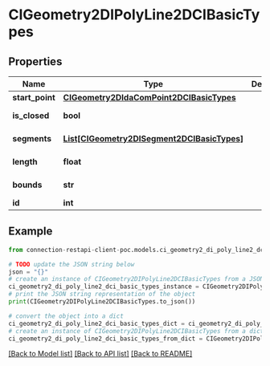 # CIGeometry2DIPolyLine2DCIBasicTypes


## Properties

Name | Type | Description | Notes
------------ | ------------- | ------------- | -------------
**start_point** | [**CIGeometry2DIdaComPoint2DCIBasicTypes**](CIGeometry2DIdaComPoint2DCIBasicTypes.md) |  | [optional] 
**is_closed** | **bool** |  | [optional] [readonly] 
**segments** | [**List[CIGeometry2DISegment2DCIBasicTypes]**](CIGeometry2DISegment2DCIBasicTypes.md) |  | [optional] [readonly] 
**length** | **float** |  | [optional] [readonly] 
**bounds** | **str** |  | [optional] [readonly] 
**id** | **int** |  | [optional] 

## Example

```python
from connection-restapi-client-poc.models.ci_geometry2_di_poly_line2_dci_basic_types import CIGeometry2DIPolyLine2DCIBasicTypes

# TODO update the JSON string below
json = "{}"
# create an instance of CIGeometry2DIPolyLine2DCIBasicTypes from a JSON string
ci_geometry2_di_poly_line2_dci_basic_types_instance = CIGeometry2DIPolyLine2DCIBasicTypes.from_json(json)
# print the JSON string representation of the object
print(CIGeometry2DIPolyLine2DCIBasicTypes.to_json())

# convert the object into a dict
ci_geometry2_di_poly_line2_dci_basic_types_dict = ci_geometry2_di_poly_line2_dci_basic_types_instance.to_dict()
# create an instance of CIGeometry2DIPolyLine2DCIBasicTypes from a dict
ci_geometry2_di_poly_line2_dci_basic_types_from_dict = CIGeometry2DIPolyLine2DCIBasicTypes.from_dict(ci_geometry2_di_poly_line2_dci_basic_types_dict)
```
[[Back to Model list]](../README.md#documentation-for-models) [[Back to API list]](../README.md#documentation-for-api-endpoints) [[Back to README]](../README.md)


